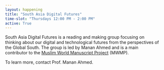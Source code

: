 ```yaml
---
layout: happening
title: "South Asia Digital Futures"
time-slot: "Thursdays 12:00 PM - 2:00 PM"
active: True
---
```


South Asia Digital Futures is a reading and making group focusing on thinking about our digital and technological futures from the perspectives of the Global South. The group is led by Manan Ahmed and is a main contributor to the [Muslim World Manuscript Project](http://xpmethod.plaintext.in/public-discourse/mwmp.html) (MWMP).

To learn more, contact Prof. Manan Ahmed.